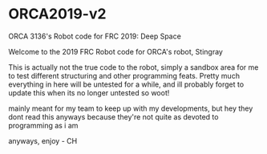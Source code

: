 # ORCA2019-v2
ORCA 3136's Robot code for FRC 2019: Deep Space

Welcome to the 2019 FRC Robot code for ORCA's robot, Stingray

This is actually not the true code to the robot, simply a sandbox area for me to test different structuring
and other programming feats. Pretty much everything in here will be untested for a while, and ill probably forget to
update this when its no longer untested so woot!


mainly meant for my team to keep up with my developments, but hey they dont read this anyways because they're not quite as
devoted to programming as i am


anyways, enjoy - CH
